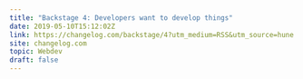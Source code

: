```yaml
---
title: "Backstage 4: Developers want to develop things"
date: 2019-05-10T15:12:02Z
link: https://changelog.com/backstage/4?utm_medium=RSS&utm_source=hune
site: changelog.com
topic: Webdev
draft: false
---
```


